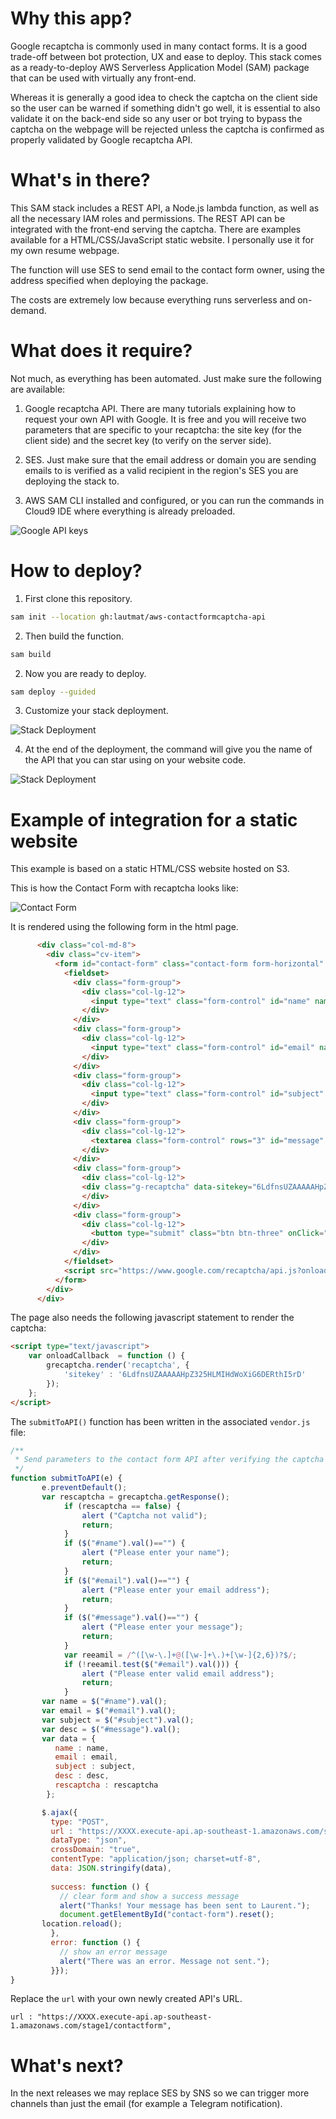 # Why this app?

Google recaptcha is commonly used in many contact forms. It is a good trade-off between bot protection, UX and ease to deploy. This stack comes as a ready-to-deploy AWS Serverless Application Model (SAM) package that can be used with virtually any front-end. 

Whereas it is generally a good idea to check the captcha on the client side so the user can be warned if something didn't go well, it is essential to also validate it on the back-end side so any user or bot trying to bypass the captcha on the webpage will be rejected unless the captcha is confirmed as properly validated by Google recaptcha API. 

# What's in there?

This SAM stack includes a REST API, a Node.js lambda function, as well as all the necessary IAM roles and permissions. The REST API can be integrated with the front-end serving the captcha. There are examples available for a HTML/CSS/JavaScript static website. I personally use it for my own resume webpage. 

The function will use SES to send email to the contact form owner, using the address specified when deploying the package.

The costs are extremely low because everything runs serverless and on-demand. 

# What does it require? 

Not much, as everything has been automated. Just make sure the following are available:

1. Google recaptcha API. There are many tutorials explaining how to request your own API with Google. It is free and you will receive two parameters that are specific to your recaptcha: the site key (for the client side) and the secret key (to verify on the server side). 

2. SES. Just make sure that the email address or domain you are sending emails to is verified as a valid recipient in the region's SES you are deploying the stack to. 

3. AWS SAM CLI installed and configured, or you can run the commands in Cloud9 IDE where everything is already preloaded. 

![Google API keys](/images/googleapikeys.png)

# How to deploy?

1. First clone this repository. 

```bash
sam init --location gh:lautmat/aws-contactformcaptcha-api
```

2. Then build the function.  

```bash
sam build
```

2. Now you are ready to deploy.

```bash
sam deploy --guided
```

3. Customize your stack deployment. 

![Stack Deployment](/images/sam-deploy.png)


4. At the end of the deployment, the command will give you the name of the API that you can star using on your website code. 

![Stack Deployment](/images/API-name-output.png)


# Example of integration for a static website

This example is based on a static HTML/CSS website hosted on S3. 

This is how the Contact Form with recaptcha looks like: 

![Contact Form](/images/contact-form.png)

It is rendered using the following form in the html page.
```html
      <div class="col-md-8">
        <div class="cv-item">
          <form id="contact-form" class="contact-form form-horizontal" action="?" method="post">
            <fieldset>
              <div class="form-group">
                <div class="col-lg-12">
                  <input type="text" class="form-control" id="name" name="name" placeholder="name">
                </div>
              </div>
              <div class="form-group">
                <div class="col-lg-12">
                  <input type="text" class="form-control" id="email" name="email" placeholder="email">
                </div>
              </div>
              <div class="form-group">
                <div class="col-lg-12">
                  <input type="text" class="form-control" id="subject" name="subject" placeholder="subject">
                </div>
              </div>
              <div class="form-group">
                <div class="col-lg-12">
                  <textarea class="form-control" rows="3" id="message" name="message" placeholder="message"></textarea>
                </div>
              </div>
              <div class="form-group">
                <div class="col-lg-12">
                <div class="g-recaptcha" data-sitekey="6LdfnsUZAAAAAHpZ325HLMIHdWoXiG6DERthI5rD" id="recaptcha"></div>
                </div>
              </div>				
              <div class="form-group">
				<div class="col-lg-12">
                  <button type="submit" class="btn btn-three" onClick="submitToAPI(event)">Submit</button>
                </div>
              </div>
            </fieldset>
			<script src="https://www.google.com/recaptcha/api.js?onload=onloadCallback&render=explicit" async defer></script>
          </form>
        </div>
      </div>
```
The page also needs the following javascript statement to render the captcha:
```html
<script type="text/javascript">
	var onloadCallback  = function () {
		grecaptcha.render('recaptcha', {
			'sitekey' : '6LdfnsUZAAAAAHpZ325HLMIHdWoXiG6DERthI5rD'
		});
	};
</script>
```
The `submitToAPI()` function has been written in the associated `vendor.js` file: 
```javascript
/**
 * Send parameters to the contact form API after verifying the captcha is valid
 */
function submitToAPI(e) {
       e.preventDefault();
       var rescaptcha = grecaptcha.getResponse();
			if (rescaptcha == false) {
                alert ("Captcha not valid");
                return;
			}			
            if ($("#name").val()=="") {
                alert ("Please enter your name");
                return;
			}
            if ($("#email").val()=="") {
                alert ("Please enter your email address");
                return;
            }
            if ($("#message").val()=="") {
                alert ("Please enter your message");
                return;
            }
            var reeamil = /^([\w-\.]+@([\w-]+\.)+[\w-]{2,6})?$/;
            if (!reeamil.test($("#email").val())) {
                alert ("Please enter valid email address");
                return;
            }
       var name = $("#name").val();
       var email = $("#email").val();
       var subject = $("#subject").val();
       var desc = $("#message").val();
       var data = {
          name : name,
          email : email,
          subject : subject,
          desc : desc,
		  rescaptcha : rescaptcha
        };

       $.ajax({
         type: "POST",
         url : "https://XXXX.execute-api.ap-southeast-1.amazonaws.com/stage1/contactform",
		 dataType: "json",
         crossDomain: "true",
         contentType: "application/json; charset=utf-8",
         data: JSON.stringify(data),
         
         success: function () {
           // clear form and show a success message
           alert("Thanks! Your message has been sent to Laurent.");
           document.getElementById("contact-form").reset();
       location.reload();
         },
         error: function () {
           // show an error message
           alert("There was an error. Message not sent.");
         }});
}
```
Replace the `url` with your own newly created API's URL.

`url : "https://XXXX.execute-api.ap-southeast-1.amazonaws.com/stage1/contactform",`

# What's next?

In the next releases we may replace SES by SNS so we can trigger more channels than just the email (for example a Telegram notification). 
